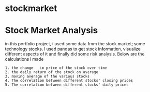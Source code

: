 # stockmarket
# Stock Market Analysis
in this portfolio project, i used some data from the stock market; some technology stocks. I used pandas to get stock information, visualize different aspects of it and finally did some risk analysis.
Below are the calculations i made

    1. the change   in price of the stock over time
    2. the daily return of the stock on average
    3. moving average of the various stocks
    4. The correlation between different stocks' closing prices
    5. The correlation between different stocks' daily prices
